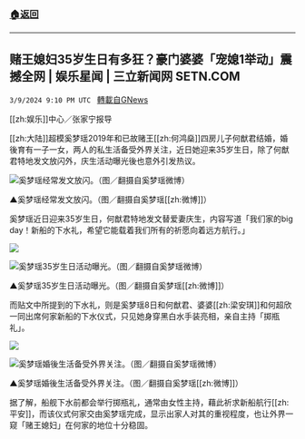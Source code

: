###  [:house:返回](README.md)
---


## 赌王媳妇35岁生日有多狂？豪门婆婆「宠媳1举动」震撼全网 | 娱乐星闻 | 三立新闻网  SETN.COM
`3/9/2024 9:10 PM UTC ` [轉載自GNews](https://gnews.org/articles/2380427)

[[zh:娱乐]]中心／张家宁报导

[[zh:大陆]]超模奚梦瑶2019年和已故赌王[[zh:何鸿燊]]四房儿子何猷君结婚，婚後育有一子一女，两人的私生活备受外界关注，近日她迎来35岁生日，除了何猷君特地发文放闪外，庆生活动曝光後也意外引发热议。

![奚梦瑶经常发文放闪。（图／翻摄自奚梦瑶微博）](https://attach.setn.com/newsimages/2024/03/10/4561805-PH.jpg "奚梦瑶经常发文放闪。（图／翻摄自奚梦瑶微博）")

▲奚梦瑶经常发文放闪。（图／翻摄自奚梦瑶[[zh:微博]]）

奚梦瑶近日迎来35岁生日，何猷君特地发文替爱妻庆生，内容写道「我们家的big day！新船的下水礼，希望它能载着我们所有的祈愿向着远方航行。」

![](https://attach.setn.com/newsimages/2024/03/10/4561801-PH.jpg "")

![奚梦瑶35岁生日活动曝光。（图／翻摄自奚梦瑶微博）](https://attach.setn.com/newsimages/2024/03/10/4561802-PH.jpg "奚梦瑶35岁生日活动曝光。（图／翻摄自奚梦瑶微博）")

▲奚梦瑶35岁生日活动曝光。（图／翻摄自奚梦瑶[[zh:微博]]）

而贴文中所提到的下水礼，则是奚梦瑶8日和何猷君、婆婆[[zh:梁安琪]]和何超欣一同出席何家新船的下水仪式，只见她身穿黑白水手装亮相，亲自主持「掷瓶礼」。

![](https://attach.setn.com/newsimages/2024/03/10/4561803-PH.jpg "")

![奚梦瑶婚後生活备受外界关注。（图／翻摄自奚梦瑶微博）](https://attach.setn.com/newsimages/2024/03/10/4561804-PH.jpg "奚梦瑶婚後生活备受外界关注。（图／翻摄自奚梦瑶微博）")

▲奚梦瑶婚後生活备受外界关注。（图／翻摄自奚梦瑶[[zh:微博]]）

据了解，船舰下水前都会举行掷瓶礼，通常由女性主持，藉此祈求新船航行[[zh:平安]]，而该仪式何家交由奚梦瑶完成，显示出家人对其的重视程度，也让外界一窥「赌王媳妇」在何家的地位十分稳固。
